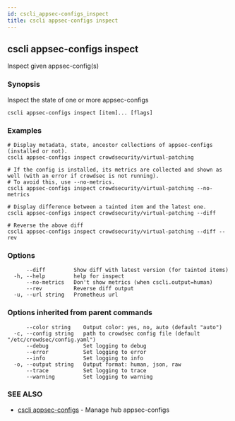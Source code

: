 ```yaml
---
id: cscli_appsec-configs_inspect
title: cscli appsec-configs inspect
---
```

## cscli appsec-configs inspect

Inspect given appsec-config(s)

### Synopsis

Inspect the state of one or more appsec-configs

```
cscli appsec-configs inspect [item]... [flags]
```

### Examples

```
# Display metadata, state, ancestor collections of appsec-configs (installed or not).
cscli appsec-configs inspect crowdsecurity/virtual-patching

# If the config is installed, its metrics are collected and shown as well (with an error if crowdsec is not running).
# To avoid this, use --no-metrics.
cscli appsec-configs inspect crowdsecurity/virtual-patching --no-metrics

# Display difference between a tainted item and the latest one.
cscli appsec-configs inspect crowdsecurity/virtual-patching --diff

# Reverse the above diff
cscli appsec-configs inspect crowdsecurity/virtual-patching --diff --rev
```

### Options

```
      --diff         Show diff with latest version (for tainted items)
  -h, --help         help for inspect
      --no-metrics   Don't show metrics (when cscli.output=human)
      --rev          Reverse diff output
  -u, --url string   Prometheus url
```

### Options inherited from parent commands

```
      --color string    Output color: yes, no, auto (default "auto")
  -c, --config string   path to crowdsec config file (default "/etc/crowdsec/config.yaml")
      --debug           Set logging to debug
      --error           Set logging to error
      --info            Set logging to info
  -o, --output string   Output format: human, json, raw
      --trace           Set logging to trace
      --warning         Set logging to warning
```

### SEE ALSO

* [cscli appsec-configs](/cscli/cscli_appsec-configs.md)	 - Manage hub appsec-configs

